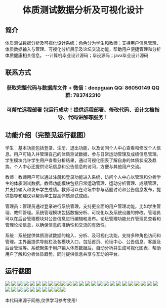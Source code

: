 <p><h1 align="center">体质测试数据分析及可视化设计</h1></p>

## 简介
体质测试数据分析及可视化设计系统：角色分为学生和教师；支持用户信息管理、体质数据输入与管理、可视化分析展示及论坛交流功能，帮助用户便捷管理和分析体质健康相关信息。    --计算机毕业设计源码；毕设源码；java毕业设计源码


## 联系方式
<p><h3 align="center">获取完整代码与数据库文件 + 微信：deepguan QQ: 86050149 QQ群: 783742310</h3></p>
<p><h3 align="center">可帮忙远程部署 包运行成功！提供远程部署、修改代码、设计文档指导、代码讲解等服务！</h3></p>

## 功能介绍（完整见运行截图）
学生：基本功能包括登录、注册、退出功能，以及访问个人中心查看和修改个人信息。用户可输入并管理自己的体质测试数据，参与日常运动管理及成绩信息管理。学生模块允许学生用户查看分析结果，通过可视化图表了解自身的体质状况及趋势。个人中心还提供论坛信息和公告信息的访问，方便与其他用户交流。

教师：教师用户可以通过注册和登录功能进入系统，访问个人中心以管理和分析学生的体质测试数据。教师功能模块包括日常运动管理、运动分析管理、成绩管理，并支持输入和发布学生成绩。教师可以在论坛中参与话题讨论和公告信息发布，提供指导和建议以帮助学生提高体质测试成绩。

管理员：管理员通过登录进行系统管理，支持更全面的用户管理功能，比如学生管理、教师管理。系统管理模块包括数据分析、可视化以及系统设置的修改。管理员可以在后台管理模块对公告信息进行编辑和发布。论坛管理功能允许管理员查看和管理论坛信息，以确保信息的准确性和交流的有效性。

系统：系统提供体质测试数据的输入、分析、及可视化功能，支持多种角色访问和管理。主界面提供导航栏及各模块入口，包括首页、论坛中心、公告信息、客服及后台管理等。系统聚焦于用户输入体质数据后，自动分析并生成可视化图表，帮助用户了解和分析体质趋势，同时提供信息共享与互动的平台。


## 运行截图
![](https://bs-1329754181.cos.ap-shanghai.myqcloud.com/spring/PhysicalFitnessTestDataAnalysisAndVisualizationDesign/img/001.jpg)
![](https://bs-1329754181.cos.ap-shanghai.myqcloud.com/spring/PhysicalFitnessTestDataAnalysisAndVisualizationDesign/img/002.jpg)
![](https://bs-1329754181.cos.ap-shanghai.myqcloud.com/spring/PhysicalFitnessTestDataAnalysisAndVisualizationDesign/img/003.jpg)
![](https://bs-1329754181.cos.ap-shanghai.myqcloud.com/spring/PhysicalFitnessTestDataAnalysisAndVisualizationDesign/img/004.jpg)
![](https://bs-1329754181.cos.ap-shanghai.myqcloud.com/spring/PhysicalFitnessTestDataAnalysisAndVisualizationDesign/img/005.jpg)
![](https://bs-1329754181.cos.ap-shanghai.myqcloud.com/spring/PhysicalFitnessTestDataAnalysisAndVisualizationDesign/img/006.jpg)
![](https://bs-1329754181.cos.ap-shanghai.myqcloud.com/spring/PhysicalFitnessTestDataAnalysisAndVisualizationDesign/img/007.jpg)
![](https://bs-1329754181.cos.ap-shanghai.myqcloud.com/spring/PhysicalFitnessTestDataAnalysisAndVisualizationDesign/img/008.jpg)
![](https://bs-1329754181.cos.ap-shanghai.myqcloud.com/spring/PhysicalFitnessTestDataAnalysisAndVisualizationDesign/img/009.jpg)
![](https://bs-1329754181.cos.ap-shanghai.myqcloud.com/spring/PhysicalFitnessTestDataAnalysisAndVisualizationDesign/img/010.jpg)
![](https://bs-1329754181.cos.ap-shanghai.myqcloud.com/spring/PhysicalFitnessTestDataAnalysisAndVisualizationDesign/img/011.jpg)
![](https://bs-1329754181.cos.ap-shanghai.myqcloud.com/spring/PhysicalFitnessTestDataAnalysisAndVisualizationDesign/img/012.jpg)
![](https://bs-1329754181.cos.ap-shanghai.myqcloud.com/spring/PhysicalFitnessTestDataAnalysisAndVisualizationDesign/img/013.jpg)
![](https://bs-1329754181.cos.ap-shanghai.myqcloud.com/spring/PhysicalFitnessTestDataAnalysisAndVisualizationDesign/img/014.jpg)
![](https://bs-1329754181.cos.ap-shanghai.myqcloud.com/spring/PhysicalFitnessTestDataAnalysisAndVisualizationDesign/img/015.jpg)
![](https://bs-1329754181.cos.ap-shanghai.myqcloud.com/spring/PhysicalFitnessTestDataAnalysisAndVisualizationDesign/img/016.jpg)
![](https://bs-1329754181.cos.ap-shanghai.myqcloud.com/spring/PhysicalFitnessTestDataAnalysisAndVisualizationDesign/img/017.jpg)
![](https://bs-1329754181.cos.ap-shanghai.myqcloud.com/spring/PhysicalFitnessTestDataAnalysisAndVisualizationDesign/img/018.jpg)
![](https://bs-1329754181.cos.ap-shanghai.myqcloud.com/spring/PhysicalFitnessTestDataAnalysisAndVisualizationDesign/img/019.jpg)
![](https://bs-1329754181.cos.ap-shanghai.myqcloud.com/spring/PhysicalFitnessTestDataAnalysisAndVisualizationDesign/img/020.jpg)
![](https://bs-1329754181.cos.ap-shanghai.myqcloud.com/spring/PhysicalFitnessTestDataAnalysisAndVisualizationDesign/img/021.jpg)
![](https://bs-1329754181.cos.ap-shanghai.myqcloud.com/spring/PhysicalFitnessTestDataAnalysisAndVisualizationDesign/img/022.jpg)
![](https://bs-1329754181.cos.ap-shanghai.myqcloud.com/spring/PhysicalFitnessTestDataAnalysisAndVisualizationDesign/img/023.jpg)
![](https://bs-1329754181.cos.ap-shanghai.myqcloud.com/spring/PhysicalFitnessTestDataAnalysisAndVisualizationDesign/img/024.jpg)
![](https://bs-1329754181.cos.ap-shanghai.myqcloud.com/spring/PhysicalFitnessTestDataAnalysisAndVisualizationDesign/img/025.jpg)
![](https://bs-1329754181.cos.ap-shanghai.myqcloud.com/spring/PhysicalFitnessTestDataAnalysisAndVisualizationDesign/img/026.jpg)
![](https://bs-1329754181.cos.ap-shanghai.myqcloud.com/spring/PhysicalFitnessTestDataAnalysisAndVisualizationDesign/img/027.jpg)
![](https://bs-1329754181.cos.ap-shanghai.myqcloud.com/spring/PhysicalFitnessTestDataAnalysisAndVisualizationDesign/img/028.jpg)
![](https://bs-1329754181.cos.ap-shanghai.myqcloud.com/spring/PhysicalFitnessTestDataAnalysisAndVisualizationDesign/img/029.jpg)
![](https://bs-1329754181.cos.ap-shanghai.myqcloud.com/spring/PhysicalFitnessTestDataAnalysisAndVisualizationDesign/img/030.jpg)
![](https://bs-1329754181.cos.ap-shanghai.myqcloud.com/spring/PhysicalFitnessTestDataAnalysisAndVisualizationDesign/img/031.jpg)
![](https://bs-1329754181.cos.ap-shanghai.myqcloud.com/spring/PhysicalFitnessTestDataAnalysisAndVisualizationDesign/img/032.jpg)
![](https://bs-1329754181.cos.ap-shanghai.myqcloud.com/spring/PhysicalFitnessTestDataAnalysisAndVisualizationDesign/img/033.jpg)
![](https://bs-1329754181.cos.ap-shanghai.myqcloud.com/spring/PhysicalFitnessTestDataAnalysisAndVisualizationDesign/img/034.jpg)
![](https://bs-1329754181.cos.ap-shanghai.myqcloud.com/spring/PhysicalFitnessTestDataAnalysisAndVisualizationDesign/img/035.jpg)

<p>本代码来源于网络,仅供学习参考使用!</p>
